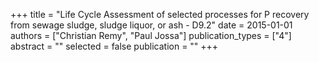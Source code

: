 +++
title = "Life Cycle Assessment of selected processes for P recovery from sewage sludge, sludge liquor, or ash - D9.2"
date = 2015-01-01
authors = ["Christian Remy", "Paul Jossa"]
publication_types = ["4"]
abstract = ""
selected = false
publication = ""
+++

